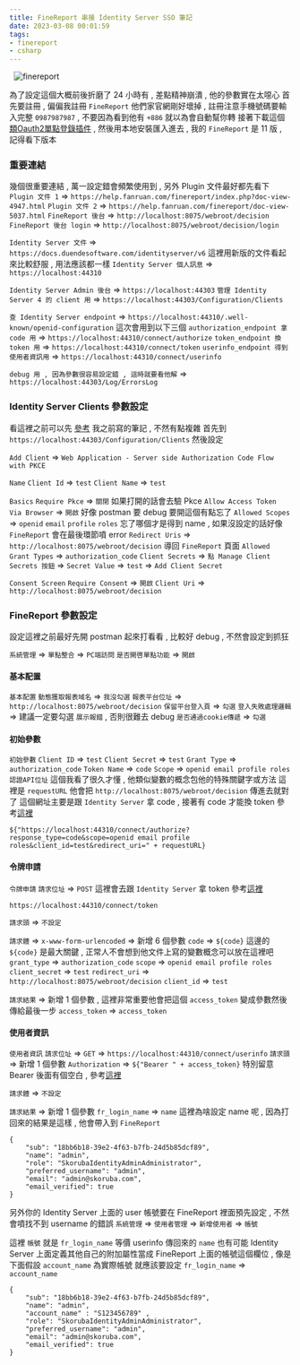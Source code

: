 ```yaml
---
title: FineReport 串接 Identity Server SSO 筆記
date: 2023-03-08 00:01:59
tags:
- finereport
- csharp
---
```

&nbsp;
![finereport](https://www.finereport.com/jp/wp-content/themes/newsite/banner-try4.png)
<!-- more -->

為了設定這個大概前後折磨了 24 小時有 , 差點精神崩潰 , 他的參數實在太噁心
首先要註冊 , 偏偏我註冊 `FineReport` 他們家官網剛好壞掉 , 註冊注意手機號碼要輸入完整 `0987987987` , 不要因為看到他有 `+886` 就以為會自動幫你轉
接著下載這個 [類Oauth2單點登錄插件](https://help.fanruan.com/finereport/index.php?doc-view-4947.html) , 然後用本地安裝匯入進去 , 我的 `FineReport` 是 11 版 , 記得看下版本

### 重要連結
幾個很重要連結 , 萬一設定錯會頻繁使用到 , 另外 Plugin 文件最好都先看下
`Plugin 文件 1` => `https://help.fanruan.com/finereport/index.php?doc-view-4947.html`
`Plugin 文件 2` => `https://help.fanruan.com/finereport/doc-view-5037.html`
`FineReport 後台` => `http://localhost:8075/webroot/decision`
`FineReport 後台 login` => `http://localhost:8075/webroot/decision/login`

`Identity Server 文件` => `https://docs.duendesoftware.com/identityserver/v6` 這裡用新版的文件看起來比較舒服 , 用法應該都一樣
`Identity Server 個人訊息` => `https://localhost:44310`

`Identity Server Admin 後台` => `https://localhost:44303`
`管理 Identity Server 4 的 client 用` => `https://localhost:44303/Configuration/Clients`

`查 Identity Server endpoint` => `https://localhost:44310/.well-known/openid-configuration` 這次會用到以下三個
`authorization_endpoint 拿 code 用` => `https://localhost:44310/connect/authorize`
`token_endpoint 換 token 用` => `https://localhost:44310/connect/token`
`userinfo_endpoint 得到使用者資訊用` => `https://localhost:44310/connect/userinfo`

`debug 用 , 因為參數很容易設定錯 , 這時就要看他解` => `https://localhost:44303/Log/ErrorsLog`

### Identity Server Clients 參數設定
看這裡之前可以先 [參考](https://www.blog.lasai.com.tw/2022/09/27/IdentityServer4-%E7%AD%86%E8%A8%98/) 我之前寫的筆記 , 不然有點複雜
首先到 `https://localhost:44303/Configuration/Clients` 然後設定

`Add Client` => `Web Application - Server side Authorization Code Flow with PKCE`

`Name`
`Client Id` => `test`
`Client Name` => `test`

`Basics`
`Require Pkce` => `關閉` 如果打開的話會去驗 Pkce
`Allow Access Token Via Browser` => `開啟` 好像 postman 要 debug 要開這個有點忘了
`Allowed Scopes` => `openid` `email` `profile` `roles` 忘了哪個才是得到 name , 如果沒設定的話好像 `FineReport` 會在最後環節噴 error
`Redirect Uris` => `http://localhost:8075/webroot/decision` 導回 `FineReport` 頁面
`Allowed Grant Types` => `authorization_code`
`Client Secrets` => `點 Manage Client Secrets 按鈕` => `Secret Value` => `test` => `Add Client Secret`

`Consent Screen`
`Require Consent` => `開啟`
`Client Uri` => `http://localhost:8075/webroot/decision`

### FineReport 參數設定
設定這裡之前最好先開 postman 起來打看看 , 比較好 debug , 不然會設定到抓狂

`系統管理` => `單點整合` => `PC端訪問`
`是否開啓單點功能` => `開啟`

#### 基本配置
`基本配置`
`動態獲取報表域名` => `我沒勾選`
`報表平台位址` => `http://localhost:8075/webroot/decision`
`保留平台登入頁` => `勾選`
`登入失敗處理邏輯` => 建議一定要勾選 `展示報錯` , 否則很難去 debug
`是否通過cookie傳遞` => `勾選`

#### 初始參數
`初始參數`
`Client ID` => `test`
`Client Secret` => `test`
`Grant Type` => `authorization_code`
`Token Name` => `code`
`Scope` => `openid email profile roles`
`認證API位址` 這個我看了很久才懂 , 他類似變數的概念包他的特殊關鍵字或方法
這裡是 `requestURL` 他會把 `http://localhost:8075/webroot/decision` 傳進去就對了
這個網址主要是跟 `Identity Server` 拿 code , 接著有 code 才能換 token 參考[這裡](https://docs.duendesoftware.com/identityserver/v6/reference/endpoints/authorize/)
```
${"https://localhost:44310/connect/authorize?response_type=code&scope=openid email profile roles&client_id=test&redirect_uri=" + requestURL}
```

#### 令牌申請
`令牌申請`
`請求位址` => `POST` 這裡會去跟 `Identity Server` 拿 token 參考[這裡](https://docs.duendesoftware.com/identityserver/v6/reference/endpoints/token/)
```
https://localhost:44310/connect/token
```

`請求頭` => `不設定`

`請求體` => `x-www-form-urlencoded` => 新增 6 個參數
`code` => `${code}` 這邊的 `${code}` 是最大關鍵 , 正常人不會想到他文件上寫的變數概念可以放在這裡吧
`grant_type` => `authorization_code`
`scope` => `openid email profile roles`
`client_secret` => `test`
`redirect_uri` => `http://localhost:8075/webroot/decision`
`client_id` => `test`

`請求結果` => 新增 1 個參數 , 這裡非常重要他會把這個 `access_token` 變成參數然後傳給最後一步
`access_token` => `access_token`

#### 使用者資訊
`使用者資訊`
`請求位址` => `GET` => `https://localhost:44310/connect/userinfo`
`請求頭` => 新增 1 個參數
`Authorization` => `${"Bearer " + access_token}` 特別留意 Bearer 後面有個空白 , 參考[這裡](https://docs.duendesoftware.com/identityserver/v6/reference/endpoints/userinfo/)

`請求體` => `不設定`

`請求結果` => 新增 1 個參數
`fr_login_name` => `name` 這裡為啥設定 name 呢 , 因為打回來的結果是這樣 , 他會帶入到 `FineReport`
```
{
    "sub": "18bb6b18-39e2-4f63-b7fb-24d5b85dcf89",
    "name": "admin",
    "role": "SkorubaIdentityAdminAdministrator",
    "preferred_username": "admin",
    "email": "admin@skoruba.com",
    "email_verified": true
}
```

另外你的 Identity Server 上面的 user 帳號要在 FineReport 裡面預先設定 , 不然會噴找不到 username 的錯誤
`系統管理` => `使用者管理` => `新增使用者` => `帳號` 

這裡 `帳號` 就是 `fr_login_name` 等價 userinfo 傳回來的 `name`
也有可能 Identity Server 上面定義其他自己的附加屬性當成 FineReport 上面的帳號這個欄位 , 像是下面假設 `account_name` 為實際帳號
就應該要設定 `fr_login_name` => `account_name`
```
{
    "sub": "18bb6b18-39e2-4f63-b7fb-24d5b85dcf89",
    "name": "admin",
    "account_name" : "S123456789" , 
    "role": "SkorubaIdentityAdminAdministrator",
    "preferred_username": "admin",
    "email": "admin@skoruba.com",
    "email_verified": true
}
```
